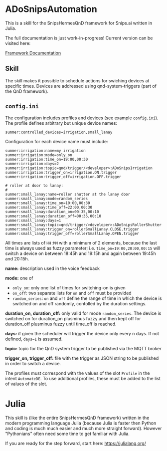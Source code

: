 # ADoSnipsAutomation

This is a skill for the SnipsHermesQnD framework for Snips.ai
written in Julia.

The full documentation is just work-in-progress!
Current version can be visited here:

[Framework Documentation](https://andreasdominik.github.io/ADoSnipsQnD/dev)

## Skill

The skill makes it possible to schedule actions for swiching devices at
specific times. Devices are addressed using qnd-system-triggers
(part of the QnD framework).

## `config.ini`

The configuration includes profiles and devices (see example `config.ini`).
The profile defines arbitrary but unique device names:
```
summer:controlled_devices=irrigation,small_lanay
```

Configuration for each device name must include:

```
summer:irrigation:name=my irrigation
summer:irrigation:mode=only_on
summer:irrigation:time_on=19:00,00:30
summer:irrigation:days=2
summer:irrigation:topic=qnd/trigger/<developer>:ADoSnipsIrrigation
summer:irrigation:trigger_on=irrigation.ON.trigger
summer:irrigation:trigger_off=irrigation.OFF.trigger

# roller at door to lanay:
#
summer:small_lanay:name=roller shutter at the lanay door
summer:small_lanay:mode=random_series
summer:small_lanay:time_on=10:00,00:30
summer:small_lanay:time_off=22:00,00:30
summer:small_lanay:duration_on=00:35,00:10
summer:small_lanay:duration_off=00:35,00:10
summer:small_lanay:days=1
summer:small_lanay:topic=qnd/trigger/>developer>:ADoSnipsRollerShutter
summer:small_lanay:trigger_on=rollerSmallLanay.CLOSE.trigger
summer:small_lanay:trigger_off=rollerSmallLanay.OPEN.trigger
```

All times are lists of `HH:MM` with a minimum of 2 elements, because the last
time is always used as fuzzy parameter; i.e.
`time_on=19:00,20:00,00:15` will switch a device on between 18:45h and 19:15h
and again between 19:45h and 20:15h.

**name:** description used in the voice feedback

**mode:** one of
- `only_on`: only one list of times for switching-on is given
- `on_off`: two separate lists for `on` and `off` must be provided
- `random_series`: `on` and `off` define the range of time in which
   the device is switched on and off randomly, contolled by
   the duration settings.

**duration_on, duration_off:** only valid for mode `random_series`. The device
  is switched on for duration_on plusminus fuzzy and then kept off
  for duration_off plusminus fuzzy until time_off is reached.

**days:** if given the scheduler will trigger the device only every n days.
  If not defined, `days=1` is assumed.

**topic:** topic for the QnD system trigger to be published via the
  MQTT broker

**trigger_on, trigger_off:** file with the trigger as JSON string to be published
  in order to switch a device.

The profiles must correspond with the values of the slot `Profile` in the
intent `AutomateDE`. To use additional profiles, these must be added to
the list of values of the slot.



# Julia

This skill is (like the entire SnipsHermesQnD framework) written in the
modern programming language Julia (because Julia is faster
then Python and coding is much much easier and much more straight forward).
However "Pythonians" often need some time to get familiar with Julia.

If you are ready for the step forward, start here: https://julialang.org/
